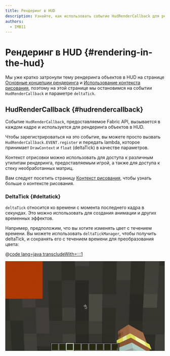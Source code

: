 ```yaml
---
title: Рендеринг в HUD
description: Узнайте, как использовать событие HudRenderCallback для рендеринга в HUD.
authors:
  - IMB11
---
```


# Рендеринг в HUD {#rendering-in-the-hud}

Мы уже кратко затронули тему рендеринга объектов в HUD на странице [Основные концепции рендеринга](./basic-concepts) и [Использование контекста рисования](./draw-context), поэтому на этой странице мы остановимся на событии `HudRenderCallback` и параметре `deltaTick`.

## HudRenderCallback {#hudrendercallback}

Событие `HudRenderCallback`, предоставляемое Fabric API, вызывается в каждом кадре и используется для рендеринга объектов в HUD.

Чтобы зарегистрироваться на это событие, вы можете просто вызвать `HudRenderCallback.EVENT.register` и передать lambda, которое принимает `DrawContext` и `float` (deltaTick) в качестве параметров.

Контекст отрисовки можно использовать для доступа к различным утилитам рендеринга, предоставляемым игрой, а также для доступа к стеку необработанных матриц.

Вам следует посетить страницу [Контекст рисования](./draw-context), чтобы узнать больше о контексте рисования.

### DeltaTick {#deltatick}

`deltaTick` относится ко времени с момента последнего кадра в секундах. Это можно использовать для создания анимации и других временных эффектов.

Например, предположим, что вы хотите изменять цвет с течением времени. Вы можете использовать `deltaTickManager`, чтобы получить deltaTick, и сохранять его с течением времени для преобразования цвета:

@[code lang=java transcludeWith=:::1](@/reference/1.21/src/client/java/com/example/docs/rendering/HudRenderingEntrypoint.java)

![Изменение цвета с течением времени](/assets/develop/rendering/hud-rendering-deltatick.webp)
